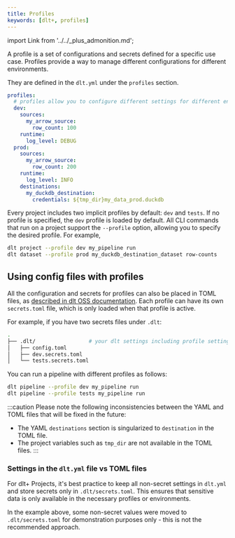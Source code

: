 ```yaml
---
title: Profiles
keywords: [dlt+, profiles]
---
```


import Link from '../../_plus_admonition.md';

<Link/>

A profile is a set of configurations and secrets defined for a specific use case. Profiles provide a way to manage different configurations for different environments.

They are defined in the `dlt.yml` under the `profiles` section.

```yaml
profiles:
  # profiles allow you to configure different settings for different environments
  dev:
    sources:
      my_arrow_source:
        row_count: 100
    runtime:
      log_level: DEBUG
  prod:
    sources:
      my_arrow_source:
        row_count: 200
    runtime:
      log_level: INFO
    destinations:
      my_duckdb_destination:
        credentials: ${tmp_dir}my_data_prod.duckdb
```

Every project includes two implicit profiles by default: `dev` and `tests`. If no profile is specified, the `dev` profile is loaded by default.
All CLI commands that run on a project support the `--profile` option, allowing you to specify the desired profile. For example,

```sh
dlt project --profile dev my_pipeline run
dlt dataset --profile prod my_duckdb_destination_dataset row-counts
```

## Using config files with profiles

All the configuration and secrets for profiles can also be placed in TOML files, as [described in dlt OSS documentation](../../general-usage/credentials/).
Each profile can have its own `secrets.toml` file, which is only loaded when that profile is active.

For example, if you have two secrets files under `.dlt`:

```sh
.
├── .dlt/                 # your dlt settings including profile settings
│   ├── config.toml
│   ├── dev.secrets.toml
│   └── tests.secrets.toml
```

You can run a pipeline with different profiles as follows:

```sh
dlt pipeline --profile dev my_pipeline run
dlt pipeline --profile tests my_pipeline run
```

:::caution
Please note the following inconsistencies between the YAML and TOML files that will be fixed in the future:

* The YAML `destinations` section is singularized to `destination` in the TOML file.
* The project variables such as `tmp_dir` are not available in the TOML files.
:::

### Settings in the `dlt.yml` file vs TOML files

For dlt+ Projects, it's best practice to keep all non-secret settings in `dlt.yml` and store secrets only in `.dlt/secrets.toml`. This ensures that sensitive data is only available in the necessary profiles or environments.

In the example above, some non-secret values were moved to `.dlt/secrets.toml` for demonstration purposes only - this is not the recommended approach.

